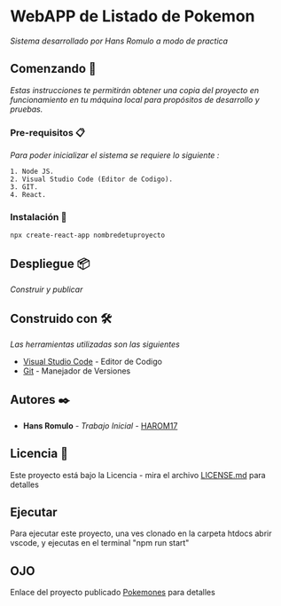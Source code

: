 # WebAPP de Listado de Pokemon

_Sistema desarrollado por Hans Romulo a modo de practica_

## Comenzando 🚀

_Estas instrucciones te permitirán obtener una copia del proyecto en funcionamiento en tu máquina local para propósitos de desarrollo y pruebas._

### Pre-requisitos 📋

_Para poder inicializar el sistema se requiere lo siguiente :_

```
1. Node JS.
2. Visual Studio Code (Editor de Codigo).
3. GIT.
4. React.
```

### Instalación 🔧
```
npx create-react-app nombredetuproyecto

```

## Despliegue 📦

_Construir y publicar_

## Construido con 🛠️

_Las herramientas utilizadas son las siguientes_

* [Visual Studio Code](https://code.visualstudio.com/) - Editor de Codigo
* [Git](https://git-scm.com/) - Manejador de Versiones


## Autores ✒️

* **Hans Romulo** - *Trabajo Inicial* - [HAROM17](https://github.com/HAROM17)

## Licencia 📄

Este proyecto está bajo la Licencia - mira el archivo [LICENSE.md](LICENSE.md) para detalles

## Ejecutar
Para ejecutar este proyecto, una ves clonado en la carpeta htdocs abrir vscode, y ejecutas en el terminal
"npm run start"

## OJO

Enlace del proyecto publicado [Pokemones](https://pokedev17.netlify.app/) para detalles






